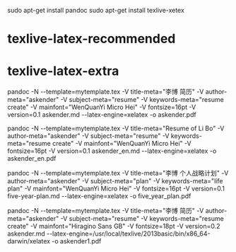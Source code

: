 sudo apt-get install pandoc
sudo apt-get install texlive-xetex
# texlive-latex-recommended
# texlive-latex-extra

pandoc -N --template=mytemplate.tex -V title-meta="李博 简历" -V author-meta="askender" -V subject-meta="resume" -V keywords-meta="resume create" -V mainfont="WenQuanYi Micro Hei" -V fontsize=16pt -V version=0.1 askender.md --latex-engine=xelatex -o askender.pdf

pandoc -N --template=mytemplate.tex -V title-meta="Resume of Li Bo" -V author-meta="askender" -V subject-meta="resume" -V keywords-meta="resume create" -V mainfont="WenQuanYi Micro Hei" -V fontsize=16pt -V version=0.1 askender_en.md --latex-engine=xelatex -o askender_en.pdf

pandoc -N --template=mytemplate.tex -V title-meta="李博 个人战略计划" -V author-meta="askender" -V subject-meta="plan" -V keywords-meta="life plan" -V mainfont="WenQuanYi Micro Hei" -V fontsize=16pt -V version=0.1 five-year-plan.md --latex-engine=xelatex -o five_year_plan.pdf

pandoc -N --template=mytemplate.tex -V title-meta="李博 简历" -V author-meta="askender" -V subject-meta="resume" -V keywords-meta="resume create" -V mainfont="Hiragino Sans GB" -V fontsize=18pt -V version=0.2 askender.md --latex-engine=/usr/local/texlive/2013basic/bin/x86_64-darwin/xelatex -o askender1.pdf
